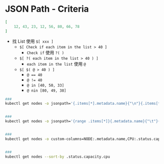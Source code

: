 
# JSON Path - Criteria

```json
[
    12, 43, 23, 12, 56, 80, 66, 78
]
```

- 找 List 使用 `$[ xxx ]`
    - `$[ Check if each item in the list > 40 ]`
        - `Check if` 使用 `?( )`
    - `$[ ?( each item in the list > 40 ) ]`
        - `each item in the list` 使用 `@`
    - `$[ $( @ > 40 ) ]`
        - `@ == 40`
        - `@ != 40`
        - `@ in [40, 50, 33]`
        - `@ nin [80, 49, 38]`

```bash
### 
kubectl get nodes -o jsonpath='{.items[*].metadata.name}{"\n"}{.items[*].status.capacity.cpu}'


### 
kubectl get nodes -o jsonpath='{range .items[*]}{.metadata.name}{"\t"}{.status.capacity.cpu}{"\n"}{end}'


### 
kubectl get nodes -o custom-columns=NODE:.metadata.name,CPU:.status.capacity.cpu


### 
kubectl get nodes --sort-by .status.capacity.cpu
```
